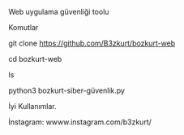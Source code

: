 Web uygulama güvenliği toolu


Komutlar

git clone https://github.com/B3zkurt/bozkurt-web

cd bozkurt-web

ls

python3 bozkurt-siber-güvenlik.py

İyi Kullanımlar.

İnstagram: wwww.instagram.com/b3zkurt/
